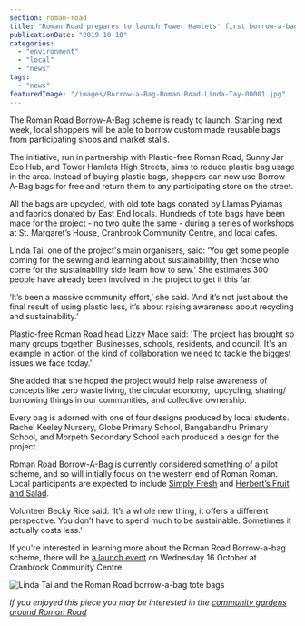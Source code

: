 ```yaml
---
section: roman-road
title: "Roman Road prepares to launch Tower Hamlets' first borrow-a-bag scheme"
publicationDate: "2019-10-10"
categories: 
  - "environment"
  - "local"
  - "news"
tags: 
  - "news"
featuredImage: "/images/Borrow-a-Bag-Roman-Road-Linda-Tay-00001.jpg"
---
```


The Roman Road Borrow-A-Bag scheme is ready to launch. Starting next week, local shoppers will be able to borrow custom made reusable bags from participating shops and market stalls.

The initiative, run in partnership with Plastic-free Roman Road, Sunny Jar Eco Hub, and Tower Hamlets High Streets, aims to reduce plastic bag usage in the area. Instead of buying plastic bags, shoppers can now use Borrow-A-Bag bags for free and return them to any participating store on the street.

All the bags are upcycled, with old tote bags donated by Llamas Pyjamas and fabrics donated by East End locals. Hundreds of tote bags have been made for the project - no two quite the same - during a series of workshops at St. Margaret’s House, Cranbrook Community Centre, and local cafes.

Linda Tai, one of the project's main organisers, said: ‘You get some people coming for the sewing and learning about sustainability, then those who come for the sustainability side learn how to sew.’ She estimates 300 people have already been involved in the project to get it this far.

‘It’s been a massive community effort,’ she said. ‘And it’s not just about the final result of using plastic less, it’s about raising awareness about recycling and sustainability.’

Plastic-free Roman Road head Lizzy Mace said: 'The project has brought so many groups together. Businesses, schools, residents, and council. It's an example in action of the kind of collaboration we need to tackle the biggest issues we face today.'

She added that she hoped the project would help raise awareness of concepts like zero waste living, the circular economy,  upcycling, sharing/ borrowing things in our communities, and collective ownership.

Every bag is adorned with one of four designs produced by local students. Rachel Keeley Nursery, Globe Primary School, Bangabandhu Primary School, and Morpeth Secondary School each produced a design for the project.

Roman Road Borrow-A-Bag is currently considered something of a pilot scheme, and so will initially focus on the western end of Roman Roman. Local participants are expected to include [Simply Fresh](https://romanroadlondon.com/simply-fresh-globe-town-mehmet-guzel-interview/) and [Herbert’s Fruit and Salad](https://romanroadlondon.com/herberts-fruit-and-salad-globe-town/).

Volunteer Becky Rice said: ‘It’s a whole new thing, it offers a different perspective. You don’t have to spend much to be sustainable. Sometimes it actually costs less.’

If you're interested in learning more about the Roman Road Borrow-a-bag scheme, there will be [a launch event](https://romanroadlondon.com/event/roman-road-borrow-a-bag-scheme-launch-event/) on Wednesday 16 October at Cranbrook Community Centre.

![Linda Tai and the Roman Road borrow-a-bag tote bags](/images/Borrow-a-Bag-Roman-Road-Linda-Tay-00005-1024x683.jpg)

_If you enjoyed this piece you may be interested in the [community gardens around Roman Road](https://romanroadlondon.com/move-to-london-become-a-gardener/)_
